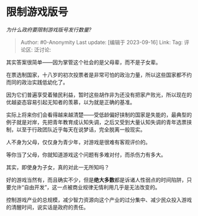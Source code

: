 # 限制游戏版号
*为什么政府要限制游戏版号发行数量?*

> Author: #0-Anonymity
> Last update: [编辑于 2023-09-16]
> Link:
> Tag:
> 评论区:
> 泛讨论:

其实答案很简单——因为掌管这个社会的是父母辈，而不是子女辈。

在票选制国家，十八岁的初次投票者是非常可怕的政治力量，所以这些国家都不约而同的政治实践低幼化了。

因为它们普遍享受着殖民利益，暂时这些胡作非为还没有把家产败光，所以现在的优越姿态容易引起无知者的羡慕，以为就是正确的基准。

实际上将来你们会看得越来越清楚——受低龄偏好挟制的国家是失能的，最典型的例子就是对岸，先把青年教育成认知失调，之后又受到大量认知失调的青年选票挟制，以至于行政团队近乎每天在说梦话，完全脱离一般现实。

人不身为父母，仅仅身为青少年，对游戏是很难有客观评价的。

等你当了父母，你就知道游戏这个问题有多难对付，而杀伤力有多大。

其实，即使身为子女，真的对此一无所知吗？

好的游戏当然有，而且确实不少，但是**绝大多数**都是诉诸人性弱点的时间陷阱，只要允许“自由开发”，这一点被商业规律无情利用几乎是无法改变的。

控制游戏产业的总规模，减少智力资源向这个产业的过分集中、减少民众投入游戏的清醒时间，说实话是政府的责任。
